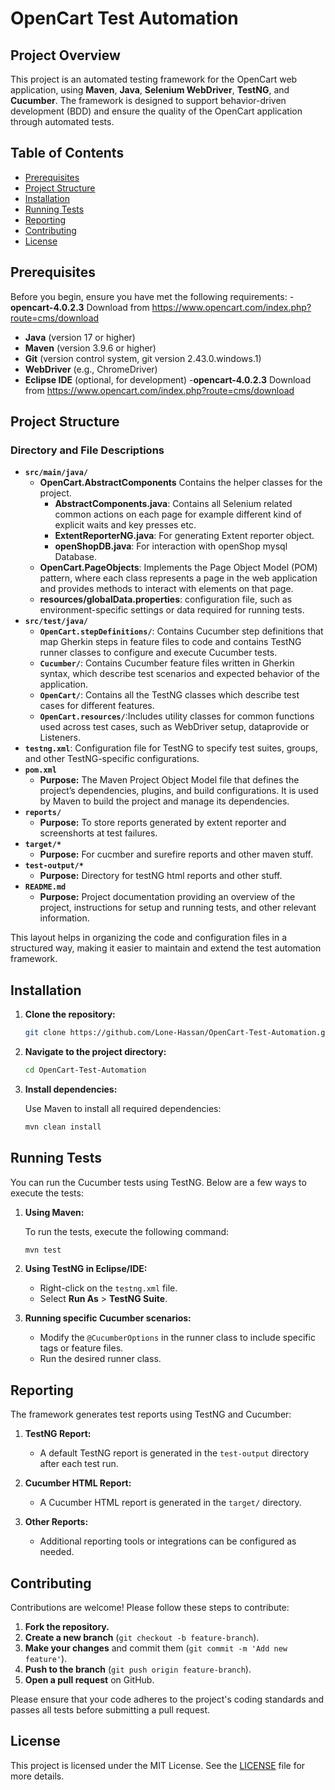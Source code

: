 # OpenCart Test Automation

## Project Overview

This project is an automated testing framework for the OpenCart web application, using **Maven**, **Java**, **Selenium WebDriver**, **TestNG**, and **Cucumber**. The framework is designed to support behavior-driven development (BDD) and ensure the quality of the OpenCart application through automated tests.

## Table of Contents
- [Prerequisites](#prerequisites)
- [Project Structure](#project-structure)
- [Installation](#installation)
- [Running Tests](#running-tests)
- [Reporting](#reporting)
- [Contributing](#contributing)
- [License](#license)

## Prerequisites

Before you begin, ensure you have met the following requirements:
-**opencart-4.0.2.3** Download from https://www.opencart.com/index.php?route=cms/download
- **Java** (version 17 or higher)
- **Maven** (version 3.9.6 or higher)
- **Git** (version control system, git version 2.43.0.windows.1)
- **WebDriver** (e.g., ChromeDriver)
- **Eclipse IDE** (optional, for development)
-**opencart-4.0.2.3** Download from https://www.opencart.com/index.php?route=cms/download
## Project Structure


### **Directory and File Descriptions**

- **`src/main/java/`**
  - **OpenCart.AbstractComponents** Contains the helper classes for the project.
    - **AbstractComponents.java**:  Contains all Selenium related common actions on each page for example different kind of explicit waits and key presses etc.
    - **ExtentReporterNG.java**: For generating Extent reporter object.
    - **openShopDB.java**: For interaction with openShop mysql Database.
  - **OpenCart.PageObjects**: Implements the Page Object Model (POM) pattern, where each class represents a page in the web application and provides methods to interact with elements on that page.
  - **resources/globalData.properties**:  configuration file, such as environment-specific settings or data required for running tests.
- **`src/test/java/`**
  - **`OpenCart.stepDefinitions/`**: Contains Cucumber step definitions that map Gherkin steps in feature files to code and contains TestNG runner classes to configure and execute Cucumber tests.
  - **`Cucumber/`**: Contains Cucumber feature files written in Gherkin syntax, which describe test scenarios and expected behavior of the application.
  - **`OpenCart/`**: Contains all the TestNG classes which describe test cases for different features.
  - **`OpenCart.resources/`**:Includes utility classes for common functions used across test cases, such as WebDriver setup, dataprovide or Listeners.
- **`testng.xml`**: Configuration file for TestNG to specify test suites, groups, and other TestNG-specific configurations.
- **`pom.xml`**
  - **Purpose:** The Maven Project Object Model file that defines the project’s dependencies, plugins, and build configurations. It is used by Maven to build the project and manage its dependencies.
- **`reports/`**
  - **Purpose:** To store reports generated by extent reporter and screenshorts at test failures.
- **`target/*`**
  - **Purpose:** For cucmber and surefire reports and other maven stuff.
- **`test-output/*`**
  - **Purpose:** Directory for testNG html reports and other stuff.
- **`README.md`**
  - **Purpose:** Project documentation providing an overview of the project, instructions for setup and running tests, and other relevant information.

This layout helps in organizing the code and configuration files in a structured way, making it easier to maintain and extend the test automation framework.

## Installation

1. **Clone the repository:**

    ```bash
    git clone https://github.com/Lone-Hassan/OpenCart-Test-Automation.git
    ```

2. **Navigate to the project directory:**

    ```bash
    cd OpenCart-Test-Automation
    ```

3. **Install dependencies:**

    Use Maven to install all required dependencies:

    ```bash
    mvn clean install
    ```

## Running Tests

You can run the Cucumber tests using TestNG. Below are a few ways to execute the tests:

1. **Using Maven:**

    To run the tests, execute the following command:

    ```bash
    mvn test
    ```

2. **Using TestNG in Eclipse/IDE:**

    - Right-click on the `testng.xml` file.
    - Select **Run As** > **TestNG Suite**.

3. **Running specific Cucumber scenarios:**

    - Modify the `@CucumberOptions` in the runner class to include specific tags or feature files.
    - Run the desired runner class.

## Reporting

The framework generates test reports using TestNG and Cucumber:

1. **TestNG Report:**
   - A default TestNG report is generated in the `test-output` directory after each test run.

2. **Cucumber HTML Report:**
   - A Cucumber HTML report is generated in the `target/` directory.

3. **Other Reports:**
   - Additional reporting tools or integrations can be configured as needed.

## Contributing

Contributions are welcome! Please follow these steps to contribute:

1. **Fork the repository.**
2. **Create a new branch** (`git checkout -b feature-branch`).
3. **Make your changes** and commit them (`git commit -m 'Add new feature'`).
4. **Push to the branch** (`git push origin feature-branch`).
5. **Open a pull request** on GitHub.

Please ensure that your code adheres to the project's coding standards and passes all tests before submitting a pull request.

## License

This project is licensed under the MIT License. See the [LICENSE](LICENSE) file for more details.

